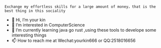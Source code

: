                                                                    Exchange my effortless skills for a large amount of money，that is the best thing in this sociality

- 👋 Hi, I’m your kin
- 👀 I’m interested in ComputerScience
- 🌱 I’m currently learning java go rust ,using these tools to develope some interesting things
- 📫 How to reach me at Wechat:yourkin666 or QQ:2518016656


